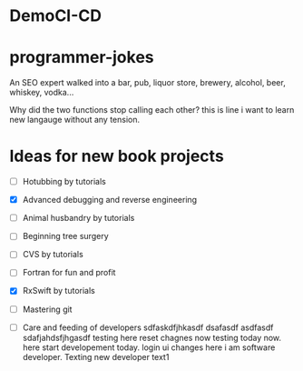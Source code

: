 # DemoCI-CD
# programmer-jokes

An SEO expert walked into a bar, pub, liquor store, brewery, alcohol, beer, whiskey, vodka...

Why did the two functions stop calling each other?
this is line i want to learn new langauge without any tension.


# Ideas for new book projects

- [ ] Hotubbing by tutorials
- [x] Advanced debugging and reverse engineering
- [ ] Animal husbandry by tutorials
- [ ] Beginning tree surgery
- [ ] CVS by tutorials
- [ ] Fortran for fun and profit
- [x] RxSwift by tutorials
- [ ] Mastering git
- [ ] Care and feeding of developers
sdfaskdfjhkasdf dsafasdf asdfasdf sdafjahdsfjhgasdf
testing here reset chagnes now 
testing today now.
here start developement today.
login ui changes here 
i am software developer.
Texting new developer text1




